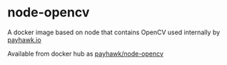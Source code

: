 # node-opencv
A docker image based on node that contains OpenCV used internally by [payhawk.io](https//payhawk.io)

Available from docker hub as [payhawk/node-opencv](https://cloud.docker.com/u/payhawk/repository/docker/payhawk/node-opencv)